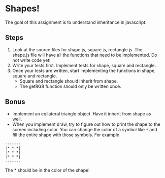 # Shapes!

The goal of this assignment is to understand inheritance in javascript.

## Steps

1. Look at the source files for shape.js, square.js, rectangle.js. The shape.js file will have all the functions that need to be implemented. Do not write code yet!
2. Write your tests first.  Implement tests for shape, square and rectangle.
3. Once your tests are written, start implementing the functions in shape, square and rectangle.
	* Square and rectangle should inherit from shape.
	* The getRGB function should only be written once.

## Bonus

* Implement an eqilateral triangle object. Have it inherit from shape as well.
* When you implement draw, try to figure out how to print the shape to the screen including color.  You can change the color of a symbol like ```*``` and fill the entire shape with those symbols.  For example

```
-------
|* * *|
|* * *|
|* * *|
-------
```
The * should be in the color of the shape!
